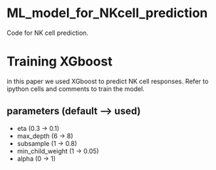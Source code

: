 # ML_model_for_NKcell_prediction
Code for NK cell prediction.

# Training XGboost
in this paper we used XGboost to predict NK cell responses.
Refer to ipython cells and comments to train the model.

## parameters (default --> used)
- eta  (0.3 → 0.1)
- max_depth  (6 → 8)
- subsample  (1 → 0.8)
- min_child_weight  (1 → 0.05)
- alpha  (0 → 1)

